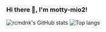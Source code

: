 ### Hi there 👋, I'm motty-mio2!

![rcmdnk's GitHub stats](https://github-readme-stats.vercel.app/api?username=motty-mio2&count_private=true&theme=graywhite)
![Top langs](https://github-readme-stats.vercel.app/api/top-langs/?username=motty-mio2&count_private=true&layout=compact&langs_count=20)
